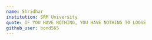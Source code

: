 ```yaml
---
name: Shridhar
institution: SRM University
quote: IF YOU HAVE NOTHING, YOU HAVE NOTHING TO LOOSE
github_user: bond565
---
```


